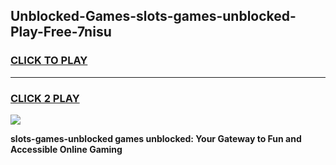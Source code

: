 
## Unblocked-Games-slots-games-unblocked-Play-Free-7nisu
<h3>
<a href="https://premium76.site?title=slots-games-unblocked&ref=19M">CLICK TO PLAY</a></h3>
<hr>

<h3>
<a href="https://premium76.site?title=slots-games-unblocked&ref=19M">CLICK 2 PLAY</a>
  
</h3>

<a href="https://premium76.site?title=slots-games-unblocked&ref=19M"><img src="https://clearcache.store/games.png"></a>


**slots-games-unblocked games unblocked: Your Gateway to Fun and Accessible Online Gaming**

